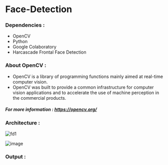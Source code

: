 # Face-Detection

### Dependencies :
- OpenCV 
- Python 
- Google Colaboratory 
- Harcascade Frontal Face Detection

### About OpenCV : 
- OpenCV is a library of programming functions mainly aimed at real-time computer vision. 
- OpenCV was built to provide a common infrastructure for computer vision applications and to accelerate the use of machine perception in the commercial products.
##### For more information : https://opencv.org/

### Architecture :
![fd1](https://user-images.githubusercontent.com/64924874/84895773-7583c200-b0c0-11ea-945c-d309a601656f.png)

![image](https://user-images.githubusercontent.com/64924874/84896101-f773eb00-b0c0-11ea-9a65-d5d35b5d82e5.png)

### Output :
